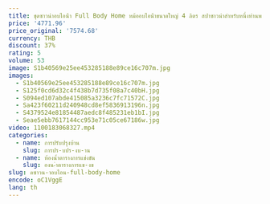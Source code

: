 ```yaml
---
title: ชุดซาวน่าอบไอน้ํา Full Body Home หม้ออบไอน้ําขนาดใหญ่ 4 ลิตร สปาซาวน่าสําหรับหนึ่งท่านพร้อมอุณหภูมิเวลา รีโมทคอนโทรล ดีท็อกซ์บําบัด
price: '4771.96'
price_original: '7574.68'
currency: THB
discount: 37%
rating: 5
volume: 53
image: S1b40569e25ee453285188e89ce16c707m.jpg
images:
  - S1b40569e25ee453285188e89ce16c707m.jpg
  - S125f0cd6d32c4f438b7d735f08a7c40bH.jpg
  - S094ed107abde415085a3236c7fc71572C.jpg
  - Sa423f60211d240948cd8ef5836913196n.jpg
  - S4379524e81854487aedc8f485231eb1bI.jpg
  - Seae5ebb7617144cc953e71c05ce67186w.jpg
video: 1100183068327.mp4
categories:
  - name: การปรับปรุงบ้าน
    slug: การปร-บปร-งบ-าน
  - name: ห้องน้ำตารางการแข่งขัน
    slug: องน-ำตารางการแข-งข
slug: ดซาวน-าอบไอน-full-body-home
encode: oC1VggE
lang: th
---
```

  